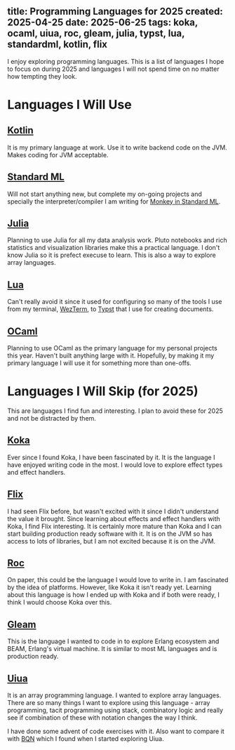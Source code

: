 title: Programming Languages for 2025
created: 2025-04-25
date: 2025-06-25
tags: koka, ocaml, uiua, roc, gleam, julia, typst, lua, standardml, kotlin, flix
----

I enjoy exploring programming languages. This is a list of languages I hope to focus on during 2025 and languages I will not spend time on no matter how tempting they look.

# Languages I Will Use

## [Kotlin](https://kotlinlang.org)

It is my primary language at work. Use it to write backend code on the JVM. Makes coding for JVM acceptable.

## [Standard ML](https://smlfamily.github.io)

Will not start anything new, but complete my on-going projects and specially the interpreter/compiler I am writing for [Monkey in Standard ML](https://github.com/axhixh/monkey).

## [Julia](https://julialang.org)

Planning to use Julia for all my data analysis work. Pluto notebooks and rich statistics and visualization libraries make this a practical language. I don't know Julia so it is prefect execuse to learn. This is also a way to explore array languages.

## [Lua](https://www.lua.org/)

Can't really avoid it since it used for configuring so many of the tools I use from my terminal, [WezTerm](https://wezterm.org), to [Typst](https://typst.app) that I use for creating documents.

## [OCaml](https://ocaml.org)

Planning to use OCaml as the primary language for my personal projects this year. Haven't built anything large with it. Hopefully, by making it my primary language I will use it for something more than one-offs.

# Languages I Will Skip (for 2025)

This are languages I find fun and interesting. I plan to avoid these for 2025 and not be distracted by them.

## [Koka](https://koka-lang.github.io/koka/doc/index.html)

Ever since I found Koka, I have been fascinated by it. It is the language I have enjoyed writing code in the most. I would love to explore effect types and effect handlers.

## [Flix](https://flix.dev)

I had seen Flix before, but wasn't excited with it since I didn't understand the value it brought. Since learning about effects and effect handlers with Koka, I find Flix interesting. It is certainly more mature than Koka and I can start building production ready software with it. It is on the JVM so has access to lots of libraries, but I am not excited because it is on the JVM.

## [Roc](https://roc-lang.org)

On paper, this could be the language I would love to write in. I am fascinated by the idea of platforms. However, like Koka it isn't ready yet. Learning about this language is how I ended up with Koka and if both were ready, I think I would choose Koka over this.

## [Gleam](https://gleam.run)

This is the language I wanted to code in to explore Erlang ecosystem and BEAM, Erlang's virtual machine. It is similar to most ML languages and is production ready.

## [Uiua](https://uiua.org)

It is an array programming language. I wanted to explore array languages. There are so many things I want to explore using this language - array programming, tacit programming using stack, combinatory logic and really see if combination of these with notation changes the way I think.

I have done some advent of code exercises with it. Also want to compare it with [BQN](https://mlochbaum.github.io/BQN/) which I found when I started exploring Uiua.


